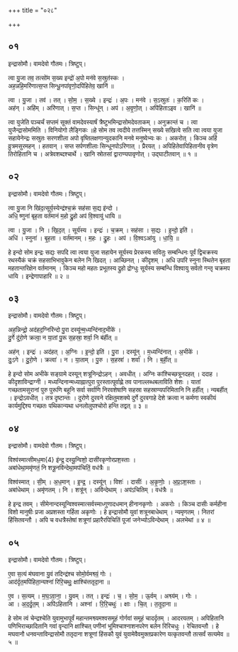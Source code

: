 +++
title = "०२८"

+++


## ०१
इन्द्रासोमौ। वामदेवो गौतमः। त्रिष्टुप्।

त्वा यु॒जा तव॒ तत्सो॑म स॒ख्य इन्द्रो॑ अ॒पो मन॑वे स॒स्रुत॑स्कः ।  
अह॒न्नहि॒मरि॑णात्स॒प्त सिन्धू॒नपा॑वृणो॒दपि॑हितेव॒ खानि॑ ॥

त्वा । यु॒जा । तव॑ । तत् । सो॒म॒ । स॒ख्ये । इन्द्रः॑ । अ॒पः । मन॑वे । स॒ऽस्रुतः॑ । क॒रिति॑ कः ।  
अह॑न् । अहि॑म् । अरि॑णात् । स॒प्त । सिन्धू॑न् । अप॑ । अ॒वृ॒णो॒त् । अपि॑हिताऽइव । खानि॑ ॥

त्वा युजेति पञ्चर्चं सप्तमं सूक्तं वामदेवस्यार्षं त्रैष्टुभमिन्द्रासोमदेवताकम् । अनुक्रान्तं च । त्वा युजैन्द्रासोममिति । विनियोगो लैङ्गिकः ॥हे सोम तव त्वदीये तत्तस्मिन् सख्ये सखित्वे सति त्वा त्वया युजा सहायेनेन्द्रः सस्रुतः सरणशीला अपो वृष्तिलक्षणान्युदकानि मनवे मनुष्येभ्यः कः । अकरोत् । किञ्च अहिं व्रुत्रमसुरमहन् । हतवान् । सप्त सर्पणशीलाः सिन्धूनपोऽरिणात् । प्रैरयत् । अपिहितेवापिहितानीव वृत्रेण तिरोहितानि च । अत्रेवशब्दश्चार्थे । खानि स्रोतसां द्वाराण्यपावृणोत् । उद्घाटीतवान् ॥ १ ॥

## ०२
इन्द्रासोमौ। वामदेवो गौतमः। त्रिष्टुप्।

त्वा यु॒जा नि खि॑द॒त्सूर्य॒स्येन्द्र॑श्च॒क्रं सह॑सा स॒द्य इ॑न्दो ।  
अधि॒ ष्णुना॑ बृह॒ता वर्त॑मानं म॒हो द्रु॒हो अप॑ वि॒श्वायु॑ धायि ॥

त्वा । यु॒जा । नि । खि॒द॒त् । सूर्य॑स्य । इन्द्रः॑ । च॒क्रम् । सह॑सा । स॒द्यः । इ॒न्दो॒ इति॑ ।  
अधि॑ । स्नुना॑ । बृ॒ह॒ता । वर्त॑मानम् । म॒हः । द्रु॒हः । अप॑ । वि॒श्वऽआ॑यु । धा॒यि॒ ॥

हे इन्दो सोम इन्द्रः सद्यः सपदि त्वा त्वया युजा सहायेन सूर्यस्य प्रेरकस्य सवितुः सम्बन्धिनः पूर्वं द्विचक्रस्य रथस्यैकं चक्रं सहसाभिभावुकेन बलेन नि खिदत् । आच्छिनत् । कीदृशम् । अधि उपरि स्नुना स्थितेन बृहता महतान्तरिक्षेन वर्तमानम् । किञ्च महो महतः प्रभूतस्य द्रुहो द्रोग्धुः सूर्यस्य सम्बन्धि विश्वायु सर्वतो गन्तृ चक्रमप धायि । इन्द्रेणापाहारि ॥ २ ॥

## ०३
इन्द्रासोमौ। वामदेवो गौतमः। त्रिष्टुप्।

अह॒न्निन्द्रो॒ अद॑हद॒ग्निरि॑न्दो पु॒रा दस्यू॑न्म॒ध्यन्दि॑नाद॒भीके॑ ।  
दु॒र्गे दु॑रो॒णे क्रत्वा॒ न या॒तां पु॒रू स॒हस्रा॒ शर्वा॒ नि ब॑र्हीत् ॥

अह॑न् । इन्द्रः॑ । अद॑हत् । अ॒ग्निः । इ॒न्दो॒ इति॑ । पु॒रा । दस्यू॑न् । म॒ध्यन्दि॑नात् । अ॒भीके॑ ।  
दुः॒ऽगे । दु॒रो॒णे । क्रत्वा॑ । न । या॒ताम् । पु॒रु । स॒हस्रा॑ । शर्वा॑ । नि । ब॒र्ही॒त् ॥

हे इन्दो सोम अभीके सङ्ग्रामे दस्यून् शत्रूनिन्द्रोऽहन् । अवधीत् । अग्निः कांश्चिच्छत्रूनदहत् । ददाह । कीदृशाविन्द्राग्नी । मध्यन्दिनान्मध्याह्नात्पुरा पुरस्तात्पूर्वाह्णे तव पानाल्लब्धबलाविति शेशः । यातां गच्छतामसुरानां पुरु पुरूणि बहूनि सर्वा सर्वाणि निरवशेषाणि सहस्रा सहस्राण्यपरिमितानि नि हर्हीत् । न्यबर्हीत् । इन्द्रोऽवधीत् । तत्र दृष्टान्तः । दुरोणे दुरवने रक्षितुमशक्ये दुर्गे दुरवगाहे देशे क्रत्वा न कर्मणा स्वकीयं कार्यमुद्दिश्य गच्छतः पथिकान्यथा धनलोलुपश्चोरो हन्ति तद्वत् ॥ ३ ॥

## ०४
इन्द्रासोमौ। वामदेवो गौतमः। त्रिष्टुप्।

विश्व॑स्मात्सीमध॒मा{4} इ॑न्द्र॒ दस्यू॒न्विशो॒ दासी॑रकृणोरप्रश॒स्ताः ।  
अबा॑धेथा॒ममृ॑णतं॒ नि शत्रू॒नवि॑न्देथा॒मप॑चितिं॒ वध॑त्रैः ॥

विश्व॑स्मात् । सी॒म् । अ॒ध॒मान् । इ॒न्द्र॒ । दस्यू॑न् । विशः॑ । दासीः॑ । अ॒कृ॒णोः॒ । अ॒प्र॒ऽश॒स्ताः ।  
अबा॑धेथाम् । अमृ॑णतम् । नि । शत्रू॑न् । अवि॑न्देथाम् । अप॑ऽचितिम् । वध॑त्रैः ॥

हे इन्द्र तवम् । सीमेनान्दस्यून्विश्वस्मात्सर्वस्माध्गुणादधमान् हीनानकृणोः । अकरोः । किञ्च दासीः कर्महीना विशो मानुषीः प्रजा अप्रशस्ता गर्हिता अकृणोः । हे इन्द्रासोमौ युवां शत्रूनबाधेथाम् । न्यमृणतम् । नितरां हिंसितवन्तौ । अपि च वधत्रैस्तेषां शत्रूणां प्रहारैरपिचितिं पूजां जनेभ्योऽविन्देथाम् । अलभेथां ॥ ४ ॥

## ०५
इन्द्रासोमौ। वामदेवो गौतमः। त्रिष्टुप्।

ए॒वा स॒त्यं म॑घवाना यु॒वं तदिन्द्र॑श्च सोमो॒र्वमश्व्यं॒ गोः ।  
आद॑र्दृत॒मपि॑हिता॒न्यश्ना॑ रिरि॒चथुः॒ क्षाश्चि॑त्ततृदा॒ना ॥

ए॒व । स॒त्यम् । म॒घ॒ऽवा॒ना॒ । यु॒वम् । तत् । इन्द्रः॑ । च॒ । सो॒म॒ । ऊ॒र्वम् । अश्व्य॑म् । गोः ।  
आ । अ॒द॒र्दृ॒त॒म् । अपि॑ऽहितानि । अश्ना॑ । रि॒रि॒चथुः॑ । क्षाः । चि॒त् । त॒तृ॒दा॒ना ॥

हे सोम त्वं चेन्द्रश्चेति युवामुभापूर्वं महान्तमश्व्यमश्वसमूहं गोर्गवां समूहं चादर्दृतम् । आदरयतम् । अपिहितानि पणिभिराच्छादितानि गवां वृन्दानि क्षाश्चित् पणीनां भूमिश्चाश्नाशनपरेण बलेन रिरिचधुः । रेचितवन्तौ । हे मघवानौ धनवन्ताविन्द्रासोमौ ततृदाना शत्रूणां हिंसकौ युवं युवामेवैवमुक्तप्रकारेण यत्कृतवन्तौ तत्सर्वं सत्यमेव ॥ ५ ॥